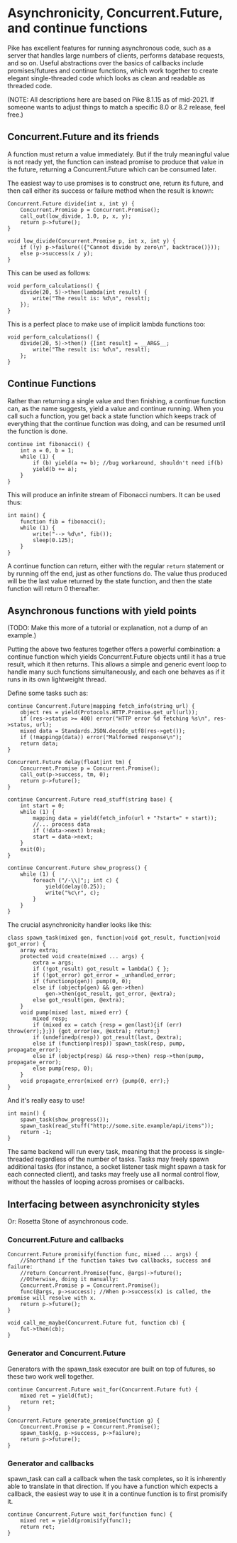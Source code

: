 Asynchronicity, Concurrent.Future, and continue functions
=========================================================

Pike has excellent features for running asynchronous code, such as a server that
handles large numbers of clients, performs database requests, and so on. Useful
abstractions over the basics of callbacks include promises/futures and continue
functions, which work together to create elegant single-threaded code which looks
as clean and readable as threaded code.

(NOTE: All descriptions here are based on Pike 8.1.15 as of mid-2021. If someone
wants to adjust things to match a specific 8.0 or 8.2 release, feel free.)

Concurrent.Future and its friends
---------------------------------

A function must return a value immediately. But if the truly meaningful value is
not ready yet, the function can instead promise to produce that value in the
future, returning a Concurrent.Future which can be consumed later.

The easiest way to use promises is to construct one, return its future, and then
call either its success or failure method when the result is known:

```
Concurrent.Future divide(int x, int y) {
	Concurrent.Promise p = Concurrent.Promise();
	call_out(low_divide, 1.0, p, x, y);
	return p->future();
}

void low_divide(Concurrent.Promise p, int x, int y) {
	if (!y) p->failure(({"Cannot divide by zero\n", backtrace()}));
	else p->success(x / y);
}
```

This can be used as follows:

```
void perform_calculations() {
	divide(20, 5)->then(lambda(int result) {
		write("The result is: %d\n", result);
	});
}
```

This is a perfect place to make use of implicit lambda functions too:

```
void perform_calculations() {
	divide(20, 5)->then() {[int result] = __ARGS__;
		write("The result is: %d\n", result);
	};
}
```

Continue Functions
------------------

Rather than returning a single value and then finishing, a continue function can,
as the name suggests, yield a value and continue running. When you call such a
function, you get back a state function which keeps track of everything that the
continue function was doing, and can be resumed until the function is done.

```
continue int fibonacci() {
	int a = 0, b = 1;
	while (1) {
		if (b) yield(a += b); //bug workaround, shouldn't need if(b)
		yield(b += a);
	}
}
```

This will produce an infinite stream of Fibonacci numbers. It can be used thus:

```
int main() {
	function fib = fibonacci();
	while (1) {
		write("--> %d\n", fib());
		sleep(0.125);
	}
}
```

A continue function can return, either with the regular `return` statement or by
running off the end, just as other functions do. The value thus produced will be
the last value returned by the state function, and then the state function will
return 0 thereafter.

Asynchronous functions with yield points
----------------------------------------

(TODO: Make this more of a tutorial or explanation, not a dump of an example.)

Putting the above two features together offers a powerful combination: a continue
function which yields Concurrent.Future objects until it has a true result, which
it then returns. This allows a simple and generic event loop to handle many such
functions simultaneously, and each one behaves as if it runs in its own lightweight
thread.

Define some tasks such as:

```
continue Concurrent.Future|mapping fetch_info(string url) {
	object res = yield(Protocols.HTTP.Promise.get_url(url));
	if (res->status >= 400) error("HTTP error %d fetching %s\n", res->status, url);
	mixed data = Standards.JSON.decode_utf8(res->get());
	if (!mappingp(data)) error("Malformed response\n");
	return data;
}

Concurrent.Future delay(float|int tm) {
	Concurrent.Promise p = Concurrent.Promise();
	call_out(p->success, tm, 0);
	return p->future();
}

continue Concurrent.Future read_stuff(string base) {
	int start = 0;
	while (1) {
		mapping data = yield(fetch_info(url + "?start=" + start));
		//... process data
		if (!data->next) break;
		start = data->next;
	}
	exit(0);
}

continue Concurrent.Future show_progress() {
	while (1) {
		foreach ("/-\\|";; int c) {
			yield(delay(0.25));
			write("%c\r", c);
		}
	}
}
```

The crucial asynchronicity handler looks like this:

```
class spawn_task(mixed gen, function|void got_result, function|void got_error) {
	array extra;
	protected void create(mixed ... args) {
		extra = args;
		if (!got_result) got_result = lambda() { };
		if (!got_error) got_error = _unhandled_error;
		if (functionp(gen)) pump(0, 0);
		else if (objectp(gen) && gen->then)
			gen->then(got_result, got_error, @extra);
		else got_result(gen, @extra);
	}
	void pump(mixed last, mixed err) {
		mixed resp;
		if (mixed ex = catch {resp = gen(last){if (err) throw(err);};}) {got_error(ex, @extra); return;}
		if (undefinedp(resp)) got_result(last, @extra);
		else if (functionp(resp)) spawn_task(resp, pump, propagate_error);
		else if (objectp(resp) && resp->then) resp->then(pump, propagate_error);
		else pump(resp, 0);
	}
	void propagate_error(mixed err) {pump(0, err);}
}
```

And it's really easy to use!

```
int main() {
	spawn_task(show_progress());
	spawn_task(read_stuff("http://some.site.example/api/items"));
	return -1;
}
```

The same backend will run every task, meaning that the process is single-threaded
regardless of the number of tasks. Tasks may freely spawn additional tasks (for
instance, a socket listener task might spawn a task for each connected client),
and tasks may freely use all normal control flow, without the hassles of looping
across promises or callbacks.


Interfacing between asynchronicity styles
-----------------------------------------

Or: Rosetta Stone of asynchronous code.

### Concurrent.Future and callbacks ###

```
Concurrent.Future promisify(function func, mixed ... args) {
	//Shorthand if the function takes two callbacks, success and failure:
	//return Concurrent.Promise(func, @args)->future();
	//Otherwise, doing it manually:
	Concurrent.Promise p = Concurrent.Promise();
	func(@args, p->success); //When p->success(x) is called, the promise will resolve with x.
	return p->future();
}

void call_me_maybe(Concurrent.Future fut, function cb) {
	fut->then(cb);
}
```

### Generator and Concurrent.Future ###

Generators with the spawn_task executor are built on top of futures, so these
two work well together.

```
continue Concurrent.Future wait_for(Concurrent.Future fut) {
	mixed ret = yield(fut);
	return ret;
}

Concurrent.Future generate_promise(function g) {
	Concurrent.Promise p = Concurrent.Promise();
	spawn_task(g, p->success, p->failure);
	return p->future();
}
```

### Generator and callbacks ###

spawn_task can call a callback when the task completes, so it is inherently able
to translate in that direction. If you have a function which expects a callback,
the easiest way to use it in a continue function is to first promisify it.

```
continue Concurrent.Future wait_for(function func) {
	mixed ret = yield(promisify(func));
	return ret;
}
```
